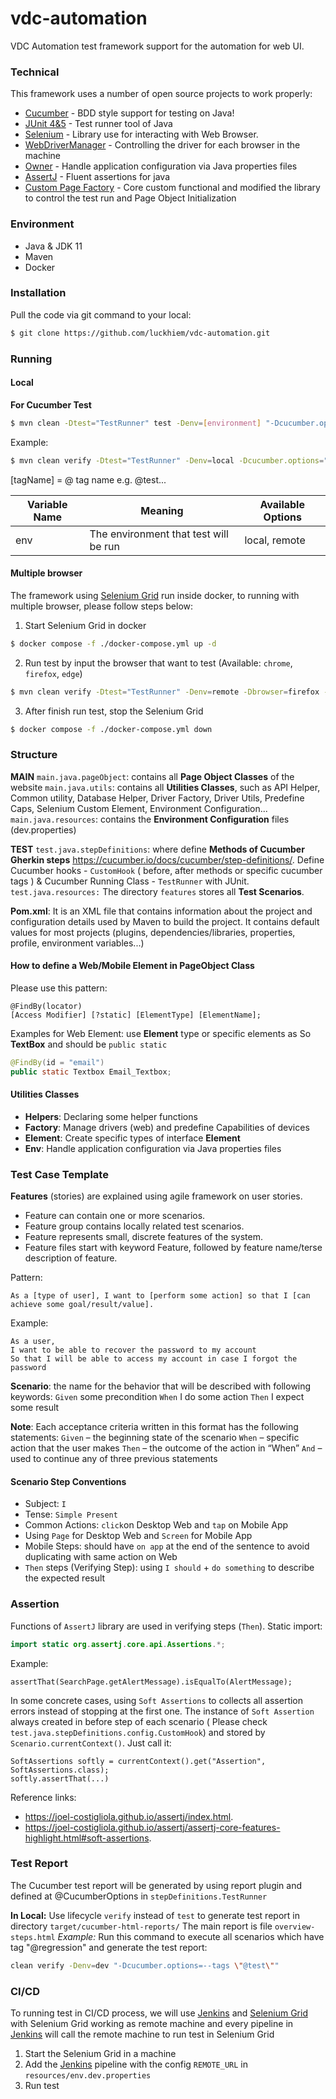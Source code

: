 # vdc-automation

VDC Automation test framework support for the automation for web UI.

### Technical

This framework uses a number of open source projects to work properly:

* [Cucumber] - BDD style support for testing on Java!
* [JUnit 4&5] - Test runner tool of Java
* [Selenium] - Library use for interacting with Web Browser.
* [WebDriverManager] - Controlling the driver for each browser in the machine
* [Owner] - Handle application configuration via Java properties files
* [AssertJ] - Fluent assertions for java
* [Custom Page Factory] - Core custom functional and modified the library to control the test run
  and Page Object Initialization

### Environment

* Java & JDK 11
* Maven
* Docker

### Installation

Pull the code via git command to your local:

```sh
$ git clone https://github.com/luckhiem/vdc-automation.git
```

### Running

#### Local

**For Cucumber Test**

```sh
$ mvn clean -Dtest="TestRunner" test -Denv=[environment] "-Dcucumber.options=--tags \"[tagName]\"" 
```

Example:

```sh
$ mvn clean verify -Dtest="TestRunner" -Denv=local -Dcucumber.options="--tags @test" test
```

[tagName] = @ tag name e.g. @test...

| Variable Name | Meaning                                                        | Available Options               |
|---------------|----------------------------------------------------------------|--------------------------       |
| env           | The environment that test will be run                          | local, remote                   |

#### Multiple browser

The framework using [Selenium Grid] run inside docker, to running with multiple browser, please
follow steps below:

1. Start Selenium Grid in docker

```sh
$ docker compose -f ./docker-compose.yml up -d
```

2. Run test by input the browser that want to test (Available: `chrome`, `firefox`, `edge`)

```sh
$ mvn clean verify -Dtest="TestRunner" -Denv=remote -Dbrowser=firefox -Dcucumber.options="--tags @test" test
```

3. After finish run test, stop the Selenium Grid

```sh
$ docker compose -f ./docker-compose.yml down
```

### Structure

**MAIN**
`main.java.pageObject`: contains all **Page Object Classes** of the website
`main.java.utils`: contains all **Utilities Classes**, such as API Helper, Common utility, Database
Helper, Driver Factory, Driver Utils, Predefine Caps, Selenium Custom Element, Environment
Configuration...
`main.java.resources`: contains the **Environment Configuration** files (dev.properties)

**TEST**
`test.java.stepDefinitions`: where define **Methods of Cucumber Gherkin
steps** https://cucumber.io/docs/cucumber/step-definitions/. Define Cucumber hooks - `CustomHook` (
before, after methods or specific cucumber tags ) & Cucumber Running Class - `TestRunner` with
JUnit.
`test.java.resources:` The directory `features` stores all **Test Scenarios**.

**Pom.xml**: It is an XML file that contains information about the project and configuration details
used by Maven to build the project. It contains default values for most projects (plugins,
dependencies/libraries, properties, profile, environment variables...)

#### How to define a Web/Mobile Element in PageObject Class

Please use this pattern:

```
@FindBy(locator)
[Access Modifier] [?static] [ElementType] [ElementName];
```

Examples for Web Element: use **Element** type or specific elements as So **TextBox** and should
be `public static`

```java
@FindBy(id = "email")
public static Textbox Email_Textbox;
```

#### Utilities Classes

- **Helpers**: Declaring some helper functions
- **Factory**: Manage drivers (web) and predefine Capabilities of devices
- **Element**: Create specific types of interface **Element**
- **Env**: Handle application configuration via Java properties files

### Test Case Template

**Features** (stories) are explained using agile framework on user stories.

- Feature can contain one or more scenarios.
- Feature group contains locally related test scenarios.
- Feature represents small, discrete features of the system.
- Feature files start with keyword Feature, followed by feature name/terse description of feature.

Pattern:

 ```Gherkin
As a [type of user], I want to [perform some action] so that I [can achieve some goal/result/value].
 ```

Example:

```Gherkin
As a user,
I want to be able to recover the password to my account
So that I will be able to access my account in case I forgot the password
```

**Scenario**: the name for the behavior that will be described with following keywords:
`Given` some precondition
`When` I do some action
`Then` I expect some result

**Note**: Each acceptance criteria written in this format has the following statements:
`Given` – the beginning state of the scenario
`When` – specific action that the user makes
`Then` – the outcome of the action in “When”
`And` – used to continue any of three previous statements

#### Scenario Step Conventions

- Subject: `I`
- Tense: `Simple Present`
- Common Actions: `click`on Desktop Web and `tap` on Mobile App
- Using `Page` for Desktop Web and `Screen` for Mobile App
- Mobile Steps: should have `on app` at the end of the sentence to avoid duplicating with same
  action on Web
- `Then` steps (Verifying Step):  using `I should` +  `do something` to describe the expected result

### Assertion

Functions of `AssertJ` library are used in verifying steps (`Then`). Static import:

```java
import static org.assertj.core.api.Assertions.*;
```

Example:

```
assertThat(SearchPage.getAlertMessage).isEqualTo(AlertMessage);
```

In some concrete cases, using `Soft Assertions` to collects all assertion errors instead of stopping
at the first one. The instance of `Soft Assertion` always created in before step of each scenario (
Please check `test.java.stepDefinitions.config.CustomHook`) and stored
by `Scenario.currentContext()`. Just call it:

```
SoftAssertions softly = currentContext().get("Assertion", SoftAssertions.class);
softly.assertThat(...)
```

Reference links:

+ https://joel-costigliola.github.io/assertj/index.html.
+ https://joel-costigliola.github.io/assertj/assertj-core-features-highlight.html#soft-assertions.

### Test Report

The Cucumber test report will be generated by using report plugin and defined at @CucumberOptions
in `stepDefinitions.TestRunner`

**In Local:**
Use lifecycle `verify` instead of `test` to generate test report in
directory `target/cucumber-html-reports/`
The main report is file `overview-steps.html`
*Example:* Run this command to execute all scenarios which have tag "@regression" and generate the
test report:

```sh
clean verify -Denv=dev "-Dcucumber.options=--tags \"@test\""
```

### CI/CD

To running test in CI/CD process, we will use [Jenkins] and [Selenium Grid] with Selenium Grid
working as remote machine and every pipeline in [Jenkins] will call the remote machine to run test
in Selenium Grid

1. Start the Selenium Grid in a machine
2. Add the [Jenkins] pipeline with the config `REMOTE_URL` in `resources/env.dev.properties`
3. Run test

[//]: # (These are reference links used in the body of this note and get stripped out when the markdown processor does its job. There is no need to format nicely because it shouldn't be seen. Thanks SO - http://stackoverflow.com/questions/4823468/store-comments-in-markdown-syntax)

[Selenium]: <https://selenium.dev/r>

[Jenkins]:<https://www.jenkins.io/>

[Selenium Grid]:  <https://github.com/SeleniumHQ/docker-selenium>

[Appium]: <http://appium.io/>

[WebDriverManager]: <https://github.com/bonigarcia/webdrivermanager>

[Owner]: <http://owner.aeonbits.org/docs/welcome/>

[AssertJ]: <https://joel-costigliola.github.io/assertj/>

[Custom Page Factory]: <https://github.com/selenium34/custom-page-factory/blob/master/src/main/java/com/example/CustomFieldDecorator.java>

[Cucumber]: <https://cucumber.io/>

[JUnit 4&5]: <https://junit.org/>